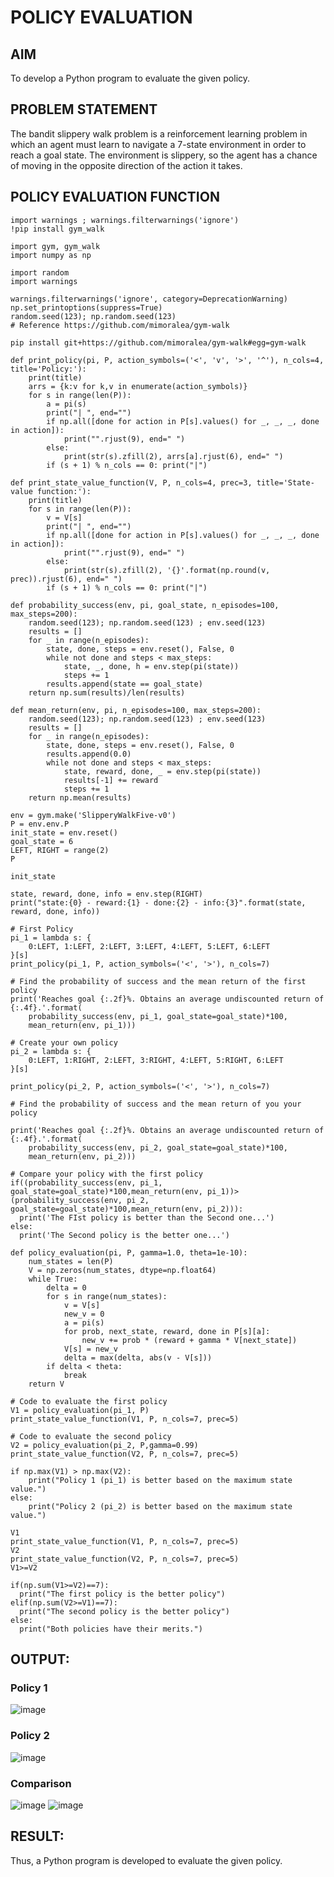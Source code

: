# POLICY EVALUATION

## AIM
To develop a Python program to evaluate the given policy.

## PROBLEM STATEMENT
The bandit slippery walk problem is a reinforcement learning problem in which an agent must learn to navigate a 7-state environment in order to reach a goal state. The environment is slippery, so the agent has a chance of moving in the opposite direction of the action it takes.

## POLICY EVALUATION FUNCTION
```python3
import warnings ; warnings.filterwarnings('ignore')
!pip install gym_walk

import gym, gym_walk
import numpy as np

import random
import warnings

warnings.filterwarnings('ignore', category=DeprecationWarning)
np.set_printoptions(suppress=True)
random.seed(123); np.random.seed(123)
# Reference https://github.com/mimoralea/gym-walk 

pip install git+https://github.com/mimoralea/gym-walk#egg=gym-walk

def print_policy(pi, P, action_symbols=('<', 'v', '>', '^'), n_cols=4, title='Policy:'):
    print(title)
    arrs = {k:v for k,v in enumerate(action_symbols)}
    for s in range(len(P)):
        a = pi(s)
        print("| ", end="")
        if np.all([done for action in P[s].values() for _, _, _, done in action]):
            print("".rjust(9), end=" ")
        else:
            print(str(s).zfill(2), arrs[a].rjust(6), end=" ")
        if (s + 1) % n_cols == 0: print("|")

def print_state_value_function(V, P, n_cols=4, prec=3, title='State-value function:'):
    print(title)
    for s in range(len(P)):
        v = V[s]
        print("| ", end="")
        if np.all([done for action in P[s].values() for _, _, _, done in action]):
            print("".rjust(9), end=" ")
        else:
            print(str(s).zfill(2), '{}'.format(np.round(v, prec)).rjust(6), end=" ")
        if (s + 1) % n_cols == 0: print("|")

def probability_success(env, pi, goal_state, n_episodes=100, max_steps=200):
    random.seed(123); np.random.seed(123) ; env.seed(123)
    results = []
    for _ in range(n_episodes):
        state, done, steps = env.reset(), False, 0
        while not done and steps < max_steps:
            state, _, done, h = env.step(pi(state))
            steps += 1
        results.append(state == goal_state)
    return np.sum(results)/len(results)

def mean_return(env, pi, n_episodes=100, max_steps=200):
    random.seed(123); np.random.seed(123) ; env.seed(123)
    results = []
    for _ in range(n_episodes):
        state, done, steps = env.reset(), False, 0
        results.append(0.0)
        while not done and steps < max_steps:
            state, reward, done, _ = env.step(pi(state))
            results[-1] += reward
            steps += 1
    return np.mean(results)

env = gym.make('SlipperyWalkFive-v0')
P = env.env.P
init_state = env.reset()
goal_state = 6
LEFT, RIGHT = range(2)
P

init_state

state, reward, done, info = env.step(RIGHT)
print("state:{0} - reward:{1} - done:{2} - info:{3}".format(state, reward, done, info))

# First Policy
pi_1 = lambda s: {
    0:LEFT, 1:LEFT, 2:LEFT, 3:LEFT, 4:LEFT, 5:LEFT, 6:LEFT
}[s]
print_policy(pi_1, P, action_symbols=('<', '>'), n_cols=7)

# Find the probability of success and the mean return of the first policy
print('Reaches goal {:.2f}%. Obtains an average undiscounted return of {:.4f}.'.format(
    probability_success(env, pi_1, goal_state=goal_state)*100,
    mean_return(env, pi_1)))

# Create your own policy
pi_2 = lambda s: {
    0:LEFT, 1:RIGHT, 2:LEFT, 3:RIGHT, 4:LEFT, 5:RIGHT, 6:LEFT
}[s]

print_policy(pi_2, P, action_symbols=('<', '>'), n_cols=7)

# Find the probability of success and the mean return of you your policy

print('Reaches goal {:.2f}%. Obtains an average undiscounted return of {:.4f}.'.format(
    probability_success(env, pi_2, goal_state=goal_state)*100,
    mean_return(env, pi_2)))

# Compare your policy with the first policy
if((probability_success(env, pi_1, goal_state=goal_state)*100,mean_return(env, pi_1))>(probability_success(env, pi_2, goal_state=goal_state)*100,mean_return(env, pi_2))):
  print('The FIst policy is better than the Second one...')
else:
  print('The Second policy is the better one...')

def policy_evaluation(pi, P, gamma=1.0, theta=1e-10):
    num_states = len(P)
    V = np.zeros(num_states, dtype=np.float64)
    while True:
        delta = 0
        for s in range(num_states):
            v = V[s]
            new_v = 0
            a = pi(s)  
            for prob, next_state, reward, done in P[s][a]:
                new_v += prob * (reward + gamma * V[next_state])
            V[s] = new_v
            delta = max(delta, abs(v - V[s]))   
        if delta < theta:
            break
    return V

# Code to evaluate the first policy
V1 = policy_evaluation(pi_1, P)
print_state_value_function(V1, P, n_cols=7, prec=5)

# Code to evaluate the second policy
V2 = policy_evaluation(pi_2, P,gamma=0.99)
print_state_value_function(V2, P, n_cols=7, prec=5)

if np.max(V1) > np.max(V2):
    print("Policy 1 (pi_1) is better based on the maximum state value.")
else:
    print("Policy 2 (pi_2) is better based on the maximum state value.")

V1
print_state_value_function(V1, P, n_cols=7, prec=5)
V2
print_state_value_function(V2, P, n_cols=7, prec=5)
V1>=V2

if(np.sum(V1>=V2)==7):
  print("The first policy is the better policy")
elif(np.sum(V2>=V1)==7):
  print("The second policy is the better policy")
else:
  print("Both policies have their merits.")
```
## OUTPUT:
### Policy 1
![image](https://github.com/Sandhyacharu/rl-policy-evaluation/assets/75235167/5c5de112-071c-424b-aa04-fb40620c92ec)

### Policy 2
![image](https://github.com/Sandhyacharu/rl-policy-evaluation/assets/75235167/79c091eb-cdf0-4336-918f-68a13208ff3c)

### Comparison
![image](https://github.com/Sandhyacharu/rl-policy-evaluation/assets/75235167/a4d775b7-c0ed-461d-8ce7-afdd23b58cac)
![image](https://github.com/Sandhyacharu/rl-policy-evaluation/assets/75235167/f4699987-8bc3-48c7-a61d-f9b962e530d4)

## RESULT:
Thus, a Python program is developed to evaluate the given policy.
